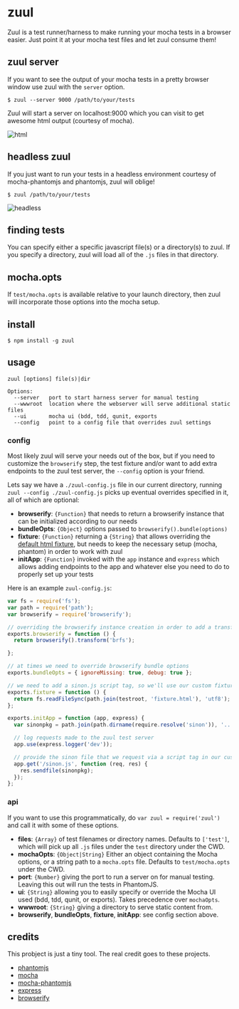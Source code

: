 # zuul

Zuul is a test runner/harness to make running your mocha tests in a browser easier. Just point it at your mocha test files and let zuul consume them!

## zuul server

If you want to see the output of your mocha tests in a pretty browser window use zuul with the ```server``` option.

```shell
$ zuul --server 9000 /path/to/your/tests
```

Zuul will start a server on localhost:9000 which you can visit to get awesome html output (courtesy of mocha).

![html](https://raw.github.com/shtylman/zuul/master/img/html.png)

## headless zuul

If you just want to run your tests in a headless environment courtesy of mocha-phantomjs and phantomjs, zuul will oblige!

```shell
$ zuul /path/to/your/tests
```

![headless](https://raw.github.com/shtylman/zuul/master/img/headless.png)

## finding tests

You can specify either a specific javascript file(s) or a directory(s) to zuul. If you specify a directory, zuul will load all of the ```.js``` files in that directory.

## mocha.opts

If ```test/mocha.opts``` is available relative to your launch directory, then zuul will incorporate those options into the mocha setup.

## install

```shell
$ npm install -g zuul
```

## usage

```
zuul [options] file(s)|dir

Options:
  --server   port to start harness server for manual testing
  --wwwroot  location where the webserver will serve additional static files
  --ui       mocha ui (bdd, tdd, qunit, exports
  --config   point to a config file that overrides zuul settings
```

### config

Most likely zuul will serve your needs out of the box, but if you need to customize the `browserify` step, the
test fixture and/or want to add extra endpoints to the zuul test server, the `--config` option is your friend.

Lets say we have a `./zuul-config.js` file in our current directory, running `zuul --config ./zuul-config.js` picks up
eventual overrides specified in it, all of which are optional:

- **browserify**: `{Function}` that needs to return a browserify instance that can be initialized according to our needs
- **bundleOpts**: `{Object}` options passed to `browserify().bundle(options)`
- **fixture**: `{Function}` returning a `{String}` that allows overriding the [default html
  fixture](https://github.com/shtylman/zuul/blob/master/fixtures/index.html), but needs to keep the necessary setup
  (mocha, phantom) in order to work with zuul
- **initApp**: `{Function}` invoked with the `app` instance and `express` which allows adding endpoints to the app and
  whatever else you need to do to properly set up your tests

Here is an example `zuul-config.js`:

```js
var fs = require('fs');
var path = require('path');
var browserify = require('browserify');

// overriding the browserify instance creation in order to add a transform
exports.browserify = function () {
  return browserify().transform('brfs');

};

// at times we need to override browserify bundle options
exports.bundleOpts = { ignoreMissing: true, debug: true };

// we need to add a sinon.js script tag, so we'll use our custom fixture
exports.fixture = function () {
  return fs.readFileSync(path.join(testroot, 'fixture.html'), 'utf8');
};

exports.initApp = function (app, express) {
  var sinonpkg = path.join(path.dirname(require.resolve('sinon')), '..', 'pkg', 'sinon.js');

  // log requests made to the zuul test server
  app.use(express.logger('dev'));

  // provide the sinon file that we request via a script tag in our custom fixture
  app.get('/sinon.js', function (req, res) {
    res.sendfile(sinonpkg);
  });
};
```

### api

If you want to use this programmatically, do `var zuul = require('zuul')` and call it with some of these options.

- **files**: `{Array}` of test filenames or directory names. Defaults to `['test']`, which will pick up all `.js` files under the `test` directory under the CWD.
- **mochaOpts**: `{Object|String}` Either an object containing the Mocha options, or a string path to a `mocha.opts` file. Defaults to `test/mocha.opts` under the CWD.
- **port**: `{Number}` giving the port to run a server on for manual testing. Leaving this out will run the tests in PhantomJS.
- **ui**: `{String}` allowing you to easily specify or override the Mocha UI used (bdd, tdd, qunit, or exports). Takes precedence over `mochaOpts`.
- **wwwroot**: `{String}` giving a directory to serve static content from.
- **browserify**, **bundleOpts**, **fixture**, **initApp**: see config section above.

## credits

This probject is just a tiny tool. The real credit goes to these projects.

* [phantomjs](http://phantomjs.org/)
* [mocha](http://visionmedia.github.com/mocha/)
* [mocha-phantomjs](https://github.com/metaskills/mocha-phantomjs)
* [express](http://expressjs.com/)
* [browserify](https://github.com/substack/node-browserify)
